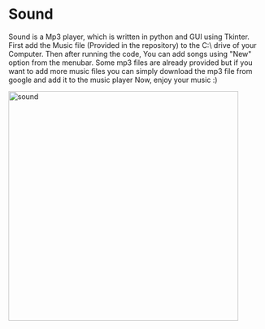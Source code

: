 # Sound
Sound is a Mp3 player, which is written in python and GUI using Tkinter.
First add the Music file (Provided in the repository) to the C:\ drive of your Computer.
Then after running the code, You can add songs using "New" option from the menubar.
Some mp3 files are already provided but if you want to add more music files you can simply download the mp3 file from google and add it to the music player
Now, enjoy your music :)


<img width="452" alt="sound" src="https://user-images.githubusercontent.com/101456316/219949951-2dab7826-587e-4c42-9740-b2230d67ab2f.png">
